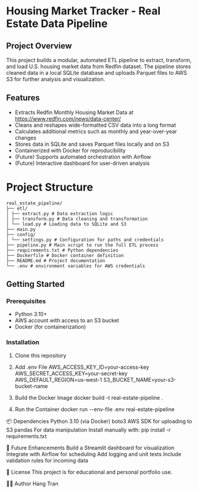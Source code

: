 # Housing Market Tracker - Real Estate Data Pipeline

## Project Overview

This project builds a modular, automated ETL pipeline to extract, transform, and load U.S. housing market data from Redfin dataset. The pipeline stores cleaned data in a local SQLite database and uploads Parquet files to AWS S3 for further analysis and visualization.

## Features

- Extracts Redfin Monthly Housing Market Data at https://www.redfin.com/news/data-center/ 
- Cleans and reshapes wide-formatted CSV data into a long format
- Calculates additional metrics such as monthly and year-over-year changes
- Stores data in SQLite and saves Parquet files locally and on S3
- Containerized with Docker for reproducibility
- (Future) Supports automated orchestration with Airflow
- (Future) Interactive dashboard for user-driven analysis

# Project Structure

``` 
real_estate_pipeline/
├── etl/
│ ├── extract.py # Data extraction logic
│ ├── transform.py # Data cleaning and transformation
│ └── load.py # Loading data to SQLite and S3
├── main.py
├── config/
│ └── settings.py # Configuration for paths and credentials
├── pipeline.py # Main script to run the full ETL process
├── requirements.txt # Python dependencies
├── Dockerfile # Docker container definition
├── README.md # Project documentation
└── .env # environment variables for AWS credentials
```

## Getting Started

### Prerequisites

- Python 3.10+
- AWS account with access to an S3 bucket
- Docker (for containerization)

### Installation

1. Clone this repository

2. Add .env File
AWS_ACCESS_KEY_ID=your-access-key
AWS_SECRET_ACCESS_KEY=your-secret-key
AWS_DEFAULT_REGION=us-west-1
S3_BUCKET_NAME=your-s3-bucket-name

3. Build the Docker Image
docker build -t real-estate-pipeline .

4. Run the Container
docker run --env-file .env real-estate-pipeline

📦 Dependencies
Python 3.10 (via Docker)
boto3 AWS SDK for uploading to S3
pandas For data manipulation
Install manually with:
pip install -r requirements.txt

🧪 Future Enhancements
Build a Streamlit dashboard for visualization
Integrate with Airflow for scheduling
Add logging and unit tests
Include validation rules for incoming data

📜 License
This project is for educational and personal portfolio use.

🙋‍♀️ Author
Hang Tran
